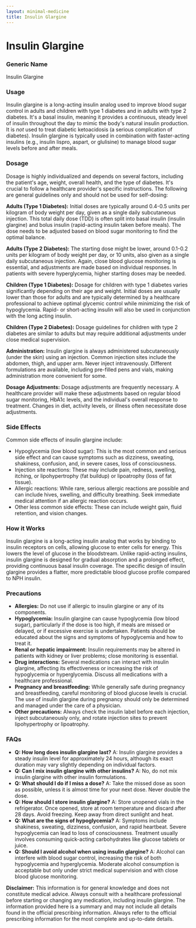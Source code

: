 ```yaml
---
layout: minimal-medicine
title: Insulin Glargine
---
```


# Insulin Glargine
### Generic Name
Insulin Glargine

### Usage

Insulin glargine is a long-acting insulin analog used to improve blood sugar control in adults and children with type 1 diabetes and in adults with type 2 diabetes.  It's a basal insulin, meaning it provides a continuous, steady level of insulin throughout the day to mimic the body's natural insulin production.  It is *not* used to treat diabetic ketoacidosis (a serious complication of diabetes).  Insulin glargine is typically used in combination with faster-acting insulins (e.g., insulin lispro, aspart, or glulisine) to manage blood sugar levels before and after meals.

### Dosage

Dosage is highly individualized and depends on several factors, including the patient's age, weight, overall health, and the type of diabetes.  It's crucial to follow a healthcare provider's specific instructions.  The following are general guidelines only and should not be used for self-dosing:

**Adults (Type 1 Diabetes):**  Initial doses are typically around 0.4-0.5 units per kilogram of body weight per day, given as a single daily subcutaneous injection. This total daily dose (TDD) is often split into basal insulin (insulin glargine) and bolus insulin (rapid-acting insulin taken before meals).  The dose needs to be adjusted based on blood sugar monitoring to find the optimal balance.

**Adults (Type 2 Diabetes):**  The starting dose might be lower, around 0.1-0.2 units per kilogram of body weight per day, or 10 units, also given as a single daily subcutaneous injection.  Again, close blood glucose monitoring is essential, and adjustments are made based on individual responses.  In patients with severe hyperglycemia, higher starting doses may be needed.

**Children (Type 1 Diabetes):**  Dosage for children with type 1 diabetes varies significantly depending on their age and weight.  Initial doses are usually lower than those for adults and are typically determined by a healthcare professional to achieve optimal glycemic control while minimizing the risk of hypoglycemia.  Rapid- or short-acting insulin will also be used in conjunction with the long acting insulin.

**Children (Type 2 Diabetes):**  Dosage guidelines for children with type 2 diabetes are similar to adults but may require additional adjustments under close medical supervision.

**Administration:** Insulin glargine is always administered subcutaneously (under the skin) using an injection.  Common injection sites include the abdomen, thigh, and upper arm.  Never inject intravenously.  Different formulations are available, including pre-filled pens and vials, making administration more convenient for some.

**Dosage Adjustments:** Dosage adjustments are frequently necessary. A healthcare provider will make these adjustments based on regular blood sugar monitoring, HbA1c levels, and the individual's overall response to treatment.  Changes in diet, activity levels, or illness often necessitate dose adjustments.


### Side Effects

Common side effects of insulin glargine include:

* Hypoglycemia (low blood sugar): This is the most common and serious side effect and can cause symptoms such as dizziness, sweating, shakiness, confusion, and, in severe cases, loss of consciousness.
* Injection site reactions: These may include pain, redness, swelling, itching, or lipohypertrophy (fat buildup) or lipoatrophy (loss of fat tissue).
* Allergic reactions: While rare, serious allergic reactions are possible and can include hives, swelling, and difficulty breathing.  Seek immediate medical attention if an allergic reaction occurs.
* Other less common side effects:  These can include weight gain, fluid retention, and vision changes.


### How it Works

Insulin glargine is a long-acting insulin analog that works by binding to insulin receptors on cells, allowing glucose to enter cells for energy.  This lowers the level of glucose in the bloodstream.  Unlike rapid-acting insulins, insulin glargine is designed for gradual absorption and a prolonged effect, providing continuous basal insulin coverage.  The specific design of insulin glargine provides a flatter, more predictable blood glucose profile compared to NPH insulin.

### Precautions

* **Allergies:**  Do not use if allergic to insulin glargine or any of its components.
* **Hypoglycemia:**  Insulin glargine can cause hypoglycemia (low blood sugar), particularly if the dose is too high, if meals are missed or delayed, or if excessive exercise is undertaken.  Patients should be educated about the signs and symptoms of hypoglycemia and how to treat it.
* **Renal or hepatic impairment:**  Insulin requirements may be altered in patients with kidney or liver problems; close monitoring is essential.
* **Drug interactions:**  Several medications can interact with insulin glargine, affecting its effectiveness or increasing the risk of hypoglycemia or hyperglycemia.  Discuss all medications with a healthcare professional.
* **Pregnancy and breastfeeding:**  While generally safe during pregnancy and breastfeeding, careful monitoring of blood glucose levels is crucial.  The use of insulin glargine during pregnancy should only be determined and managed under the care of a physician.
* **Other precautions:**  Always check the insulin label before each injection, inject subcutaneously only, and rotate injection sites to prevent lipohypertrophy or lipoatrophy.

### FAQs

* **Q: How long does insulin glargine last?** A: Insulin glargine provides a steady insulin level for approximately 24 hours, although its exact duration may vary slightly depending on individual factors.
* **Q: Can I mix insulin glargine with other insulins?** A: No, do not mix insulin glargine with other insulin formulations.
* **Q: What should I do if I miss a dose?** A:  Take the missed dose as soon as possible, unless it is almost time for your next dose.  Never double the dose.
* **Q: How should I store insulin glargine?** A: Store unopened vials in the refrigerator. Once opened, store at room temperature and discard after 28 days.  Avoid freezing.  Keep away from direct sunlight and heat.
* **Q: What are the signs of hypoglycemia?** A:  Symptoms include shakiness, sweating, dizziness, confusion, and rapid heartbeat.  Severe hypoglycemia can lead to loss of consciousness.  Treatment usually involves consuming quick-acting carbohydrates like glucose tablets or juice.
* **Q: Should I avoid alcohol when using insulin glargine?** A: Alcohol can interfere with blood sugar control, increasing the risk of both hypoglycemia and hyperglycemia.  Moderate alcohol consumption is acceptable but only under strict medical supervision and with close blood glucose monitoring.


**Disclaimer:** This information is for general knowledge and does not constitute medical advice. Always consult with a healthcare professional before starting or changing any medication, including insulin glargine.  The information provided here is a summary and may not include all details found in the official prescribing information.  Always refer to the official prescribing information for the most complete and up-to-date details.
